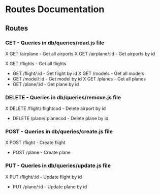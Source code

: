 # Routes Documentation

## Routes

### GET - Queries in db/queries/read.js file

X GET /airplane - Get all airports
X GET /airplane/:id - Get airports by id

X GET /flights - Get all flights

- GET /flight/:id - Get flight by id
  X GET /models - Get all models
- GET /model/:id - Get model by id
  X GET /planes - Get all planes
- GET /plane/:id - Get plane by id

### DELETE - Queries in db/queries/remove.js file

X DELETE /flight/:flightcod - Delete airport by id

- DELETE /plane/:planecod - Delete plane by id

### POST - Queries in db/queries/create.js file

X POST /flight - Create flight

- POST /plane - Create plane

### PUT - Queries in db/queries/update.js file

X PUT /flight/:id - Update flight by id

- PUT /plane/:id - Update plane by id
